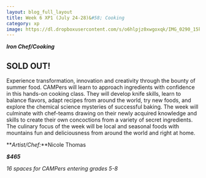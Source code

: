 ```yaml
---
layout: blog_full_layout
title: Week 6 XP1 (July 24-28)&#58; Cooking
category: xp
image: https://dl.dropboxusercontent.com/s/o6hlpjz0xwgoxqk/IMG_0290_15k.jpg?dl=0
---
```


**_Iron Chef/Cooking_**

## SOLD OUT!

Experience transformation, innovation and creativity through the bounty of summer food. CAMPers will learn to approach ingredients with confidence in this hands-on cooking class. They will develop knife skills, learn to balance flavors, adapt recipes from around the world, try new foods, and explore the chemical science mysteries of successful baking. The week will culminate with chef-teams drawing on their newly acquired knowledge and skills to create their own concoctions from a variety of secret ingredients. The culinary focus of the week will be local and seasonal foods with mountains fun and deliciousness from around the world and right at home.


**_Artist/Chef:_**Nicole Thomas 

**_$465_**

*16 spaces for CAMPers entering grades 5-8*
